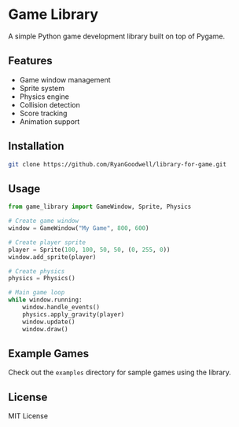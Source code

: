 # Game Library

A simple Python game development library built on top of Pygame.

## Features

- Game window management
- Sprite system
- Physics engine
- Collision detection
- Score tracking
- Animation support

## Installation

```bash
git clone https://github.com/RyanGoodwell/library-for-game.git
```

## Usage

```python
from game_library import GameWindow, Sprite, Physics

# Create game window
window = GameWindow("My Game", 800, 600)

# Create player sprite
player = Sprite(100, 100, 50, 50, (0, 255, 0))
window.add_sprite(player)

# Create physics
physics = Physics()

# Main game loop
while window.running:
    window.handle_events()
    physics.apply_gravity(player)
    window.update()
    window.draw()
```

## Example Games

Check out the `examples` directory for sample games using the library.

## License

MIT License
